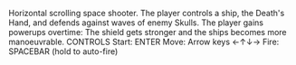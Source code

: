 Horizontal scrolling space shooter. 
The player controls a ship, the Death's Hand, and defends against waves of enemy Skulls.
The player gains powerups overtime: The shield gets stronger and the ships becomes more manoeuvrable.
CONTROLS
Start: ENTER
Move: Arrow keys ←↑↓→
Fire: SPACEBAR (hold to auto-fire)